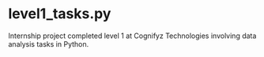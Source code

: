 # level1_tasks.py
Internship project completed level 1 at Cognifyz Technologies involving data analysis tasks in Python.
